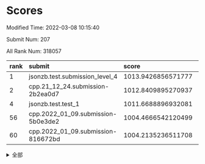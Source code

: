 # Scores

Modified Time: 2022-03-08 10:15:40

Submit Num: 207

All Rank Num: 318057

| rank |               submit               |       score        |       sigma        | pk_num |
| :--- | :--------------------------------- | :----------------- | :----------------- | :----- |
| 1    | jsonzb.test.submission_level_4     | 1013.9426856571777 | 0.8234434319195822 | 6142   |
| 2    | cpp.21_12_24.submission-2b2ea0d7   | 1012.8409895270937 | 0.7834845455106765 | 6143   |
| 4    | jsonzb.test.test_1                 | 1011.6688896932081 | 0.7860658584681365 | 6145   |
| 56   | cpp.2022_01_09.submission-5b0e3de2 | 1004.4666542120499 | 0.7230359080510715 | 6142   |
| 60   | cpp.2022_01_09.submission-816672bd | 1004.2135236511708 | 0.7209569686561726 | 6143   |


<details>
<summary>全部</summary>

| rank |                 submit                 |       score        |       sigma        | pk_num |
| :--- | :------------------------------------- | :----------------- | :----------------- | :----- |
| 1    | jsonzb.test.submission_level_4         | 1013.9426856571777 | 0.8234434319195822 | 6142   |
| 2    | cpp.21_12_24.submission-2b2ea0d7       | 1012.8409895270937 | 0.7834845455106765 | 6143   |
| 3    | gobigger.level_3.submission_level_3_11 | 1012.598634036803  | 0.7951289755707619 | 6146   |
| 4    | jsonzb.test.test_1                     | 1011.6688896932081 | 0.7860658584681365 | 6145   |
| 5    | gobigger.level_3.submission_level_3_19 | 1011.3813288381102 | 0.7567323689311795 | 6148   |
| 6    | gobigger.level_3.submission_level_3_6  | 1011.353652063038  | 0.7696863286197578 | 6149   |
| 7    | gobigger.level_3.submission_level_3_17 | 1011.2843187248868 | 0.7711680407853675 | 6148   |
| 8    | gobigger.level_3.submission_level_3_38 | 1011.2748521367143 | 0.7609149014516225 | 6148   |
| 9    | gobigger.level_3.submission_level_3_18 | 1011.1434641560803 | 0.7637130055750551 | 6147   |
| 10   | gobigger.level_3.submission_level_3_39 | 1011.0514904919936 | 0.7590606143709399 | 6150   |
| 11   | gobigger.level_3.submission_level_3_10 | 1011.0231598988872 | 0.7659472887846066 | 6153   |
| 12   | gobigger.level_3.submission_level_3_43 | 1010.9689572277447 | 0.7488601419290178 | 6148   |
| 13   | gobigger.level_3.submission_level_3_47 | 1010.8195543883892 | 0.7837150376205367 | 6148   |
| 14   | gobigger.level_3.submission_level_3_14 | 1010.7590510082899 | 0.7697555285487575 | 6145   |
| 15   | gobigger.level_3.submission_level_3_31 | 1010.5797088064206 | 0.7712415801235295 | 6152   |
| 16   | gobigger.level_3.submission_level_3_46 | 1010.5708681838769 | 0.7605375794376844 | 6146   |
| 17   | gobigger.level_3.submission_level_3_13 | 1010.5004339613971 | 0.7655743148020512 | 6151   |
| 18   | gobigger.level_3.submission_level_3_8  | 1010.4717704020553 | 0.7601747361411346 | 6146   |
| 19   | gobigger.level_3.submission_level_3_2  | 1010.4624742075663 | 0.7333195875508212 | 6147   |
| 20   | gobigger.level_3.submission_level_3_5  | 1010.4469798942629 | 0.758247703931349  | 6141   |
| 21   | gobigger.level_3.submission_level_3_7  | 1010.3887874036571 | 0.7820519447955419 | 6147   |
| 22   | gobigger.level_3.submission_level_3_0  | 1010.34389815115   | 0.7707426139500486 | 6149   |
| 23   | gobigger.level_3.submission_level_3_27 | 1010.3356384944716 | 0.7566434869713311 | 6142   |
| 24   | gobigger.level_3.submission_level_3_15 | 1010.1645148454571 | 0.7603213664047105 | 6146   |
| 25   | gobigger.level_3.submission_level_3_21 | 1010.158707894492  | 0.7545360742252178 | 6148   |
| 26   | gobigger.level_3.submission_level_3_33 | 1010.0890303484005 | 0.7604798824661899 | 6150   |
| 27   | gobigger.level_3.submission_level_3_3  | 1010.0634868200895 | 0.7716440680675695 | 6142   |
| 28   | gobigger.level_3.submission_level_3_44 | 1010.0607455301262 | 0.7897550619117842 | 6149   |
| 29   | gobigger.level_3.submission_level_3_41 | 1010.019362603846  | 0.740708642984159  | 6147   |
| 30   | gobigger.level_3.submission_level_3_48 | 1009.9962277944483 | 0.7596795051811254 | 6148   |
| 31   | gobigger.level_3.submission_level_3_45 | 1009.9771239394094 | 0.7346458588640649 | 6144   |
| 32   | gobigger.level_3.submission_level_3_28 | 1009.6515634712501 | 0.762618847685886  | 6147   |
| 33   | gobigger.level_3.submission_level_3_37 | 1009.6454325623916 | 0.7640985408181995 | 6146   |
| 34   | gobigger.level_3.submission_level_3_25 | 1009.5439147077104 | 0.7493559703623518 | 6149   |
| 35   | gobigger.level_3.submission_level_3_35 | 1009.5254372540226 | 0.7518554981134074 | 6141   |
| 36   | gobigger.level_3.submission_level_3_29 | 1009.402142201588  | 0.7331595289734305 | 6150   |
| 37   | gobigger.level_3.submission_level_3_12 | 1009.3898388673288 | 0.7312419277258161 | 6144   |
| 38   | gobigger.level_3.submission_level_3_22 | 1009.2900072995263 | 0.7657845207159586 | 6149   |
| 39   | gobigger.level_3.submission_level_3_20 | 1009.2594325086905 | 0.7679550262425116 | 6143   |
| 40   | gobigger.level_3.submission_level_3_40 | 1009.2416129063854 | 0.7422373721679284 | 6148   |
| 41   | gobigger.level_3.submission_level_3_23 | 1009.2255147284122 | 0.746400706813178  | 6143   |
| 42   | gobigger.level_3.submission_level_3_26 | 1009.1344534194449 | 0.7503660247406339 | 6144   |
| 43   | gobigger.level_3.submission_level_3_24 | 1009.0975505279403 | 0.7533244478099809 | 6144   |
| 44   | gobigger.level_3.submission_level_3_49 | 1009.027927535686  | 0.7501518188743159 | 6147   |
| 45   | gobigger.level_3.submission_level_3_30 | 1008.9786478983059 | 0.745010598949176  | 6146   |
| 46   | gobigger.level_3.submission_level_3_32 | 1008.8854821907125 | 0.7474991430603867 | 6144   |
| 47   | gobigger.level_3.submission_level_3_9  | 1008.8070756047487 | 0.7674022244831377 | 6149   |
| 48   | gobigger.level_3.submission_level_3_36 | 1008.5579790817076 | 0.747241688748492  | 6147   |
| 49   | gobigger.level_3.submission_level_3_1  | 1008.5361458247951 | 0.753822927857217  | 6143   |
| 50   | gobigger.level_3.submission_level_3_16 | 1008.5159698617737 | 0.7508543850453042 | 6143   |
| 51   | gobigger.level_3.submission_level_3_4  | 1008.4510174368993 | 0.7630704439457453 | 6151   |
| 52   | gobigger.level_3.submission_level_3_42 | 1008.4080186790547 | 0.7435212281523216 | 6143   |
| 53   | gobigger.level_3.submission_level_3_34 | 1007.8391867715588 | 0.7364018290208774 | 6143   |
| 54   | gobigger.level_1.submission_level_1_46 | 1005.8119787761599 | 0.7368630894413196 | 6147   |
| 55   | gobigger.level_1.submission_level_1_6  | 1005.7928183563578 | 0.7179879967947461 | 6145   |
| 56   | cpp.2022_01_09.submission-5b0e3de2     | 1004.4666542120499 | 0.7230359080510715 | 6142   |
| 57   | gobigger.level_1.submission_level_1_22 | 1004.4473584557006 | 0.7115600473461591 | 6141   |
| 58   | gobigger.level_1.submission_level_1_32 | 1004.3142282796541 | 0.725777514107731  | 6149   |
| 59   | gobigger.level_1.submission_level_1_33 | 1004.2959655611252 | 0.71400355966471   | 6144   |
| 60   | cpp.2022_01_09.submission-816672bd     | 1004.2135236511708 | 0.7209569686561726 | 6143   |
| 61   | gobigger.level_1.submission_level_1_34 | 1004.195665281126  | 0.7211695699284669 | 6143   |
| 62   | gobigger.level_1.submission_level_1_26 | 1004.186468263779  | 0.7254704446163814 | 6147   |
| 63   | gobigger.level_1.submission_level_1_38 | 1004.1842989644981 | 0.7182061234588822 | 6146   |
| 64   | gobigger.level_1.submission_level_1_29 | 1004.0591463086407 | 0.7100192400303523 | 6145   |
| 65   | gobigger.level_1.submission_level_1_5  | 1004.0433619935561 | 0.7135967159579969 | 6147   |
| 66   | gobigger.level_1.submission_level_1_37 | 1004.0095000400905 | 0.7286564824693149 | 6142   |
| 67   | gobigger.level_1.submission_level_1_13 | 1003.9854849817644 | 0.7043117745794418 | 6148   |
| 68   | gobigger.level_1.submission_level_1_17 | 1003.8949644583453 | 0.7432320378241513 | 6146   |
| 69   | gobigger.level_1.submission_level_1_49 | 1003.8924063122487 | 0.7097213543440621 | 6144   |
| 70   | gobigger.level_1.submission_level_1_44 | 1003.856637599513  | 0.7259727777209335 | 6145   |
| 71   | gobigger.level_1.submission_level_1_23 | 1003.838899030357  | 0.7198005564031121 | 6145   |
| 72   | gobigger.level_1.submission_level_1_24 | 1003.7147079306433 | 0.7236092993165116 | 6145   |
| 73   | gobigger.level_1.submission_level_1_4  | 1003.6585646591442 | 0.7071165945379179 | 6148   |
| 74   | gobigger.level_1.submission_level_1_39 | 1003.635231917649  | 0.7185823552595402 | 6146   |
| 75   | gobigger.level_1.submission_level_1_16 | 1003.628809146606  | 0.7113909151557034 | 6147   |
| 76   | gobigger.level_1.submission_level_1_45 | 1003.6002526244403 | 0.7282150690930169 | 6153   |
| 77   | gobigger.level_1.submission_level_1_12 | 1003.5813513790536 | 0.7275747548776107 | 6143   |
| 78   | gobigger.level_1.submission_level_1_48 | 1003.5797129314204 | 0.7212966945986325 | 6144   |
| 79   | gobigger.level_1.submission_level_1_47 | 1003.4979728521736 | 0.7161600152232263 | 6145   |
| 80   | gobigger.level_1.submission_level_1_42 | 1003.4384729046972 | 0.7269726898971745 | 6147   |
| 81   | gobigger.level_1.submission_level_1_14 | 1003.3504559947784 | 0.7083596256077861 | 6144   |
| 82   | gobigger.level_1.submission_level_1_9  | 1003.3398378211998 | 0.7221183600669082 | 6147   |
| 83   | gobigger.level_1.submission_level_1_0  | 1003.2849563362444 | 0.7128905400297385 | 6146   |
| 84   | gobigger.level_1.submission_level_1_40 | 1003.253373785972  | 0.7177512588781415 | 6149   |
| 85   | gobigger.level_1.submission_level_1_21 | 1003.211334073343  | 0.7121574931743799 | 6145   |
| 86   | gobigger.level_1.submission_level_1_2  | 1003.1928073723196 | 0.7141902075152992 | 6145   |
| 87   | gobigger.level_1.submission_level_1_28 | 1003.1699366699712 | 0.7151144473265216 | 6144   |
| 88   | gobigger.level_1.submission_level_1_19 | 1003.0477710917838 | 0.7044545782740057 | 6147   |
| 89   | gobigger.level_1.submission_level_1_25 | 1003.0308771064863 | 0.7192989579119379 | 6139   |
| 90   | gobigger.level_1.submission_level_1_18 | 1003.0194912148373 | 0.7188966751277399 | 6146   |
| 91   | gobigger.level_1.submission_level_1_1  | 1003.0077233151709 | 0.7123682184676823 | 6143   |
| 92   | gobigger.level_1.submission_level_1_11 | 1002.942004347974  | 0.7059881497550289 | 6147   |
| 93   | gobigger.level_1.submission_level_1_35 | 1002.905187215256  | 0.708205333256694  | 6152   |
| 94   | gobigger.level_1.submission_level_1_3  | 1002.8982484480832 | 0.7092048568092243 | 6143   |
| 95   | gobigger.level_1.submission_level_1_30 | 1002.8797713350524 | 0.7225581184705111 | 6148   |
| 96   | gobigger.level_1.submission_level_1_27 | 1002.8146026273029 | 0.7156889233156415 | 6152   |
| 97   | gobigger.level_1.submission_level_1_7  | 1002.7900916332443 | 0.71800569660316   | 6151   |
| 98   | gobigger.level_1.submission_level_1_36 | 1002.4701337088071 | 0.7066281826139266 | 6149   |
| 99   | gobigger.level_1.submission_level_1_31 | 1002.4272843551232 | 0.7062775097672415 | 6150   |
| 100  | gobigger.level_1.submission_level_1_15 | 1002.3312935453341 | 0.7092432459984799 | 6148   |
| 101  | gobigger.level_1.submission_level_1_8  | 1002.2578580155681 | 0.7289740584048923 | 6144   |
| 102  | gobigger.level_1.submission_level_1_41 | 1002.1365579801366 | 0.7033015876866071 | 6146   |
| 103  | gobigger.level_1.submission_level_1_10 | 1001.9484749081978 | 0.7204662119052364 | 6151   |
| 104  | gobigger.level_1.submission_level_1_43 | 1001.8777336291196 | 0.7161639196169893 | 6151   |
| 105  | gobigger.level_1.submission_level_1_20 | 1001.7625756760551 | 0.7198913386815252 | 6149   |
| 106  | gobigger.random.submission_random_0    | 997.620705223613   | 0.7100264642285574 | 6146   |
| 107  | gobigger.random.submission_random_42   | 997.3435914040632  | 0.7055237169996685 | 6140   |
| 108  | gobigger.random.submission_random_23   | 997.2480096921277  | 0.7091045661503182 | 6146   |
| 109  | gobigger.random.submission_random_28   | 997.2426235023747  | 0.7045837057394858 | 6152   |
| 110  | gobigger.random.submission_random_2    | 997.0585305463717  | 0.7204344249804854 | 6147   |
| 111  | gobigger.random.submission_random_17   | 996.9282702776139  | 0.7030619046843679 | 6146   |
| 112  | gobigger.random.submission_random_36   | 996.9004236410697  | 0.7221455514425417 | 6147   |
| 113  | gobigger.random.submission_random_5    | 996.7195782049512  | 0.7217488600655072 | 6148   |
| 114  | gobigger.random.submission_random_32   | 996.5878201843907  | 0.7137864720247407 | 6146   |
| 115  | gobigger.random.submission_random_10   | 996.5179786758013  | 0.7056596049611292 | 6148   |
| 116  | gobigger.random.submission_random_13   | 996.5099745328674  | 0.713012264241742  | 6147   |
| 117  | gobigger.random.submission_random_41   | 996.4981742059987  | 0.7139933828095548 | 6145   |
| 118  | gobigger.random.submission_random_34   | 996.4959687791946  | 0.7098260618648166 | 6149   |
| 119  | gobigger.random.submission_random_8    | 996.3212086575412  | 0.7226234974438406 | 6146   |
| 120  | gobigger.random.submission_random_38   | 996.3047277222662  | 0.7151144964043982 | 6144   |
| 121  | gobigger.random.submission_random_22   | 996.2586294095231  | 0.7027073127069835 | 6146   |
| 122  | gobigger.random.submission_random_20   | 996.2568307213978  | 0.7092654441446473 | 6145   |
| 123  | gobigger.random.submission_random_48   | 996.1961892314981  | 0.7287516276264836 | 6144   |
| 124  | gobigger.random.submission_random_25   | 996.1132473215471  | 0.7167333896633319 | 6149   |
| 125  | gobigger.random.submission_random_1    | 996.0995864196295  | 0.6974963457735882 | 6147   |
| 126  | gobigger.random.submission_random_45   | 996.0790137635536  | 0.6971726761939905 | 6140   |
| 127  | gobigger.random.submission_random_26   | 996.0619582449835  | 0.7112731026519428 | 6144   |
| 128  | gobigger.random.submission_random_37   | 996.0469073444788  | 0.7051534091941858 | 6144   |
| 129  | gobigger.random.submission_random_30   | 996.0325606290262  | 0.7168531554174173 | 6139   |
| 130  | gobigger.random.submission_random_19   | 995.9027306750595  | 0.7148833647941464 | 6144   |
| 131  | gobigger.random.submission_random_7    | 995.874936997511   | 0.7185001499988182 | 6140   |
| 132  | gobigger.random.submission_random_6    | 995.8657996551616  | 0.706786304364968  | 6145   |
| 133  | gobigger.random.submission_random_18   | 995.8174881652247  | 0.7136375987721308 | 6143   |
| 134  | gobigger.random.submission_random_46   | 995.8092510200103  | 0.7259247342829183 | 6145   |
| 135  | gobigger.random.submission_random_43   | 995.7484818168535  | 0.714210774895595  | 6144   |
| 136  | gobigger.random.submission_random_47   | 995.6715254377451  | 0.7103185293255371 | 6150   |
| 137  | gobigger.random.submission_random_40   | 995.6415948046637  | 0.7159245356469751 | 6147   |
| 138  | gobigger.random.submission_random_12   | 995.6356988163686  | 0.7131667022488888 | 6148   |
| 139  | gobigger.random.submission_random_29   | 995.6238764348798  | 0.7150182643237043 | 6146   |
| 140  | gobigger.random.submission_random_4    | 995.6074132826128  | 0.7181618947489208 | 6149   |
| 141  | gobigger.random.submission_random_3    | 995.5953353036451  | 0.7104531525199949 | 6144   |
| 142  | gobigger.random.submission_random_15   | 995.5847291794902  | 0.7031035515316927 | 6144   |
| 143  | gobigger.random.submission_random_27   | 995.5808838475613  | 0.7171303731584175 | 6147   |
| 144  | gobigger.random.submission_random_11   | 995.5631688897987  | 0.7115036653047279 | 6150   |
| 145  | gobigger.random.submission_random_21   | 995.5439727236511  | 0.7210283476811823 | 6151   |
| 146  | gobigger.random.submission_random_31   | 995.5300683276644  | 0.6996771147874503 | 6146   |
| 147  | gobigger.random.submission_random_24   | 995.3649511822654  | 0.7156705330959471 | 6142   |
| 148  | gobigger.random.submission_random_14   | 995.0593244924635  | 0.7102102168514273 | 6149   |
| 149  | gobigger.random.submission_random_16   | 995.0565006900825  | 0.7226802978329993 | 6147   |
| 150  | gobigger.random.submission_random_33   | 994.9911561942438  | 0.7030863175645282 | 6148   |
| 151  | gobigger.random.submission_random_44   | 994.9409982539763  | 0.7218176835944274 | 6149   |
| 152  | gobigger.random.submission_random_9    | 994.5895057204547  | 0.7306437985600136 | 6149   |
| 153  | gobigger.random.submission_random_39   | 994.4844988456417  | 0.7220377275344125 | 6148   |
| 154  | gobigger.random.submission_random_49   | 994.2995426363879  | 0.7100173713799743 | 6148   |
| 155  | gobigger.level_2.submission_level_2_21 | 993.9439661897964  | 0.7430169205731272 | 6150   |
| 156  | gobigger.random.submission_random_35   | 993.920112941232   | 0.7215913621555959 | 6144   |
| 157  | gobigger.level_2.submission_level_2_25 | 993.6854796664416  | 0.7446107162435415 | 6151   |
| 158  | gobigger.level_2.submission_level_2_48 | 993.6335303880102  | 0.7373542565642431 | 6147   |
| 159  | gobigger.level_2.submission_level_2_30 | 993.5772257297139  | 0.7362650482984654 | 6147   |
| 160  | gobigger.level_2.submission_level_2_10 | 993.3985782309747  | 0.7327387616673428 | 6144   |
| 161  | gobigger.level_2.submission_level_2_38 | 993.3046030682095  | 0.7392087170900719 | 6149   |
| 162  | gobigger.level_2.submission_level_2_18 | 993.025010222289   | 0.7429198924120414 | 6145   |
| 163  | gobigger.level_2.submission_level_2_3  | 993.0066987251637  | 0.7421657537744221 | 6145   |
| 164  | gobigger.level_2.submission_level_2_27 | 992.8700003808946  | 0.7272999760874143 | 6147   |
| 165  | gobigger.level_2.submission_level_2_2  | 992.8446797078416  | 0.7421050121398532 | 6139   |
| 166  | gobigger.level_2.submission_level_2_14 | 992.8398097110357  | 0.7342087537078212 | 6140   |
| 167  | gobigger.level_2.submission_level_2_26 | 992.7793943968022  | 0.7319949855029565 | 6146   |
| 168  | gobigger.level_2.submission_level_2_15 | 992.77530633731    | 0.7448430352665221 | 6139   |
| 169  | gobigger.level_2.submission_level_2_37 | 992.7475299367094  | 0.7473833528942714 | 6145   |
| 170  | gobigger.level_2.submission_level_2_19 | 992.6940197100029  | 0.7233756643845479 | 6146   |
| 171  | gobigger.level_2.submission_level_2_4  | 992.6498792385802  | 0.7250341030510239 | 6141   |
| 172  | gobigger.level_2.submission_level_2_13 | 992.5746566631199  | 0.7311906189288514 | 6145   |
| 173  | gobigger.level_2.submission_level_2_28 | 992.5599270774244  | 0.7405258547538962 | 6143   |
| 174  | gobigger.level_2.submission_level_2_33 | 992.4249889685105  | 0.7458454999848435 | 6147   |
| 175  | gobigger.level_2.submission_level_2_31 | 992.2216177859128  | 0.746230687298702  | 6144   |
| 176  | gobigger.level_2.submission_level_2_9  | 992.1839124041815  | 0.7390000204202798 | 6151   |
| 177  | gobigger.level_2.submission_level_2_32 | 992.15587822172    | 0.7452830368179023 | 6144   |
| 178  | gobigger.level_2.submission_level_2_43 | 992.0939585888971  | 0.7437400115528146 | 6147   |
| 179  | gobigger.level_2.submission_level_2_42 | 992.0101635595755  | 0.7424617499401551 | 6146   |
| 180  | gobigger.level_2.submission_level_2_44 | 991.992308528159   | 0.7527549298265144 | 6146   |
| 181  | gobigger.level_2.submission_level_2_47 | 991.9766728706012  | 0.7492103744697862 | 6143   |
| 182  | gobigger.level_2.submission_level_2_0  | 991.9568723339853  | 0.7553031652058197 | 6147   |
| 183  | gobigger.level_2.submission_level_2_40 | 991.9515127978603  | 0.7567784573760141 | 6145   |
| 184  | gobigger.level_2.submission_level_2_7  | 991.9439433041865  | 0.7433842821092769 | 6145   |
| 185  | gobigger.level_2.submission_level_2_35 | 991.9193493865848  | 0.7714623865185839 | 6143   |
| 186  | gobigger.level_2.submission_level_2_11 | 991.9073000666199  | 0.7508757878738899 | 6143   |
| 187  | gobigger.level_2.submission_level_2_29 | 991.7690653690004  | 0.7400817491843371 | 6147   |
| 188  | gobigger.level_2.submission_level_2_49 | 991.7653232293167  | 0.7507131868508667 | 6145   |
| 189  | gobigger.level_2.submission_level_2_12 | 991.7349348694154  | 0.767655638070862  | 6150   |
| 190  | gobigger.level_2.submission_level_2_45 | 991.6583871963547  | 0.7625361194508159 | 6146   |
| 191  | gobigger.level_2.submission_level_2_41 | 991.6425052665818  | 0.7609686623241122 | 6146   |
| 192  | gobigger.level_2.submission_level_2_46 | 991.6036704227589  | 0.7621997143360573 | 6150   |
| 193  | gobigger.level_2.submission_level_2_5  | 991.5156549388374  | 0.7559427675744397 | 6142   |
| 194  | gobigger.level_2.submission_level_2_22 | 991.473803954843   | 0.743825005857588  | 6145   |
| 195  | gobigger.level_2.submission_level_2_23 | 991.3086637452076  | 0.7591864770427751 | 6150   |
| 196  | gobigger.level_2.submission_level_2_1  | 991.2366715484667  | 0.7511935615126746 | 6145   |
| 197  | gobigger.level_2.submission_level_2_36 | 991.2165862110346  | 0.7499186547165547 | 6139   |
| 198  | gobigger.level_2.submission_level_2_24 | 991.1581544671241  | 0.7504039717448971 | 6145   |
| 199  | gobigger.level_2.submission_level_2_17 | 991.1216038714372  | 0.7599967912640279 | 6145   |
| 200  | gobigger.level_2.submission_level_2_8  | 991.0908798888997  | 0.7542714174464474 | 6150   |
| 201  | gobigger.level_2.submission_level_2_39 | 991.0578778252684  | 0.7446681869752785 | 6147   |
| 202  | gobigger.level_2.submission_level_2_16 | 990.759212273939   | 0.7537428797530578 | 6145   |
| 203  | gobigger.level_2.submission_level_2_34 | 990.5646917321982  | 0.7756020013478143 | 6149   |
| 204  | gobigger.level_2.submission_level_2_6  | 990.0471471016272  | 0.7730734798081427 | 6145   |
| 205  | gobigger.level_2.submission_level_2_20 | 989.9288610873481  | 0.7758618784577689 | 6146   |
| 206  | gobigger.none.submission_none_1        | 977.2597620695891  | 1.2704068520984584 | 6143   |
| 207  | gobigger.none.submission_none_0        | 976.5980732267133  | 1.4502788023573507 | 6147   |

</details>